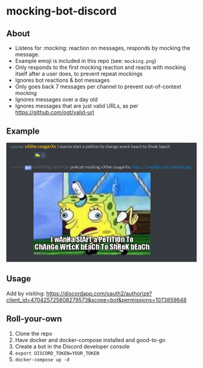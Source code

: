 # mocking-bot-discord

## About

- Listens for :mocking: reaction on messages, responds by mocking the message.
- Example emoji is included in this repo (see: `mocking.png`)
- Only responds to the first mocking reaction and reacts with mocking itself after a user does, to prevent repeat mockings
- Ignores bot reactions & bot messages
- Only goes back 7 messages per channel to prevent out-of-context mocking
- Ignores messages over a day old
- Ignores messages that are just valid URLs, as per https://github.com/ogt/valid-url

## Example

![ExAmPlE](https://raw.githubusercontent.com/jankcat/mocking-bot-discord/master/example.png)

## Usage

Add by visiting: https://discordapp.com/oauth2/authorize?client_id=470425725808279573&scope=bot&permissions=1073859648

## Roll-your-own

1. Clone the repo
2. Have docker and docker-compose installed and good-to-go
3. Create a bot in the Discord developer console
4. `export DISCORD_TOKEN=YOUR_TOKEN`
5. `docker-compose up -d`
